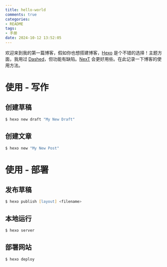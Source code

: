 ```yaml
---
title: hello-world
comments: true
categories:
- README
tags:
- 手册
date: 2024-10-12 13:52:05
---
```



欢迎来到我的第一篇博客，假如你也想搭建博客，[Hexo](hexo.io) 是个不错的选择！主题方面，我用过 [Dashed](https://sunnybyeon.github.io/hexo-theme-dashed/)，但功能有缺陷。[NexT](https://theme-next.js.org/) 会更好用些。在此记录一下博客的使用方法。

# 使用 - 写作
## 创建草稿

```zsh
$ hexo new draft "My New Draft"
```
## 创建文章

```zsh
$ hexo new "My New Post"
```

# 使用 - 部署
## 发布草稿
```zsh
$ hexo publish [layout] <filename>
```

## 本地运行
```zsh
$ hexo server
```

## 部署网站
```zsh
$ hexo deploy
```
